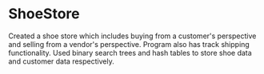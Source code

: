 # ShoeStore
Created a shoe store which includes buying from a customer's perspective and selling from a vendor's perspective. Program also has track shipping functionality. Used binary search trees and hash tables to store shoe data and customer data respectively.  
